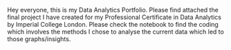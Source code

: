Hey everyone, this is my Data Analytics Portfolio. Please find attached the final project I have created for my Professional Certificate in Data Analytics by Imperial College London. Please check the notebook to find the coding which involves the methods I chose to analyse the current data which led to those graphs/insights.
